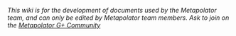 _This wiki is for the development of documents used by the Metapolator team, and can only be edited by Metapolator team members. Ask to join on the [Metapolator G+ Community](https://plus.google.com/communities/110027004108709154749)_